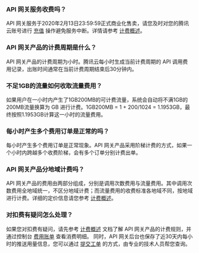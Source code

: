 ### API 网关服务收费吗？
API 网关服务于2020年2月13日23:59:59正式商业化售卖，请您及时对您的腾讯云账号进行 [充值](https://console.cloud.tencent.com/expense/recharge) 操作避免服务中断。详情请参考 [计费概述](https://intl.cloud.tencent.com/document/product/628/11771)。

### API 网关产品的计费周期是什么？
API 网关产品的计费周期为小时。腾讯云每小时生成当前计费周期的 API 调用费用记录，出账时间通常在当前计费周期结束后30分钟内。

### 不足1GB的流量如何收取流量费用？
如果用户在一小时内产生了1GB200MB的可计费流量，系统会自动将不满1GB的200MB流量换算为 GB 进行计费。1GB200MB = 1 + 200/1024 = 1.1953GB，最终按照1.1953GB计算这一小时的流量费用。

### 每小时产生多个费用订单是正常的吗？
每小时产生多个费用订单是正常现象。API 网关产品采用阶梯计费的方式，如果一个小时内跨越多个收费阶梯，会有多个订单分别计费出单。

### API 网关产品分地域计费吗？
API 网关产品的费用由两部分组成，分别是调用次数费用与流量费用。其中调用次数费用全地域统一，不区分地域计费；而流量费用的收费标准各地域不同，按地域进行计费。详细的定价信息请您参考 [计费概述](https://intl.cloud.tencent.com/document/product/628/11771)。

### 对扣费有疑问怎么处理？
如果您对扣费有疑问，请先参考 [计费概述](https://intl.cloud.tencent.com/document/product/628/11771) 文档了解 API 网关产品的计费规则，并通过控制台 [费用账单](https://console.cloud.tencent.com/expense/bill/overview) 查看消费明细。
同时，API 网关后台也保存了近30天内每小时的推送用量信息，您可以通过 [提交工单](https://console.cloud.tencent.com/workorder/category) 的方式，由专业的技术人员帮您查询。





